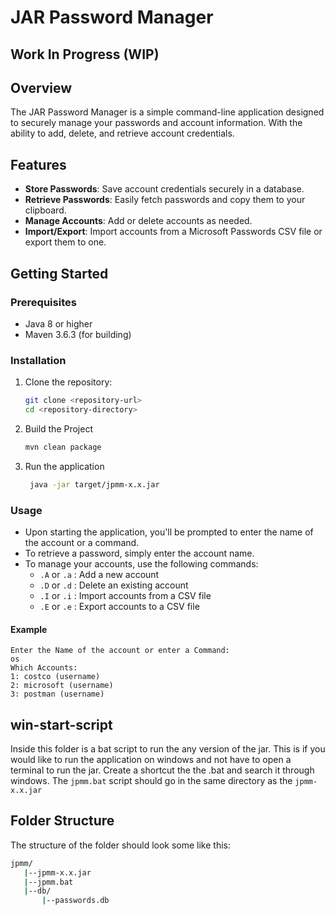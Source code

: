 # JAR Password Manager

## Work In Progress (WIP)

## Overview

The JAR Password Manager is a simple command-line application designed to securely manage your passwords and account information. With the ability to add, delete, and retrieve account credentials.

## Features

- **Store Passwords**: Save account credentials securely in a database.
- **Retrieve Passwords**: Easily fetch passwords and copy them to your clipboard.
- **Manage Accounts**: Add or delete accounts as needed.
- **Import/Export**: Import accounts from a Microsoft Passwords CSV file or export them to one.

## Getting Started

### Prerequisites

- Java 8 or higher
- Maven 3.6.3 (for building)

### Installation

1. Clone the repository:

   ```bash
   git clone <repository-url>
   cd <repository-directory>
   ```

2. Build the Project

   ```bash
   mvn clean package
   ```

3. Run the application

   ```bash
    java -jar target/jpmm-x.x.jar
   ```

### Usage

- Upon starting the application, you'll be prompted to enter the name of the account or a command.
- To retrieve a password, simply enter the account name.
- To manage your accounts, use the following commands:
  - `.A` or `.a` : Add a new account
  - `.D` or `.d` : Delete an existing account
  - `.I` or `.i` : Import accounts from a CSV file
  - `.E` or `.e` : Export accounts to a CSV file

#### Example

```text
Enter the Name of the account or enter a Command:
os
Which Accounts:
1: costco (username)
2: microsoft (username)
3: postman (username)
```

## win-start-script

Inside this folder is a bat script to run the any version of the jar. This is if you would like to run the application on windows and not have to open a terminal to run the jar. Create a shortcut the the .bat and search it through windows. The `jpmm.bat` script should go in the same directory as the `jpmm-x.x.jar`

## Folder Structure

The structure of the folder should look some like this:

```bash
jpmm/
   |--jpmm-x.x.jar
   |--jpmm.bat
   |--db/
       |--passwords.db
```
